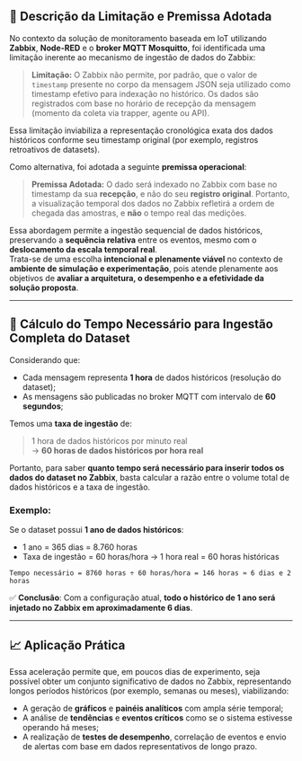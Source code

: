 
## 📌 Descrição da Limitação e Premissa Adotada

No contexto da solução de monitoramento baseada em IoT utilizando **Zabbix**, **Node-RED** e o **broker MQTT Mosquitto**, foi identificada uma limitação inerente ao mecanismo de ingestão de dados do Zabbix:

> **Limitação:** O Zabbix não permite, por padrão, que o valor de `timestamp` presente no corpo da mensagem JSON seja utilizado como timestamp efetivo para indexação no histórico. Os dados são registrados com base no horário de recepção da mensagem (momento da coleta via trapper, agente ou API).

Essa limitação inviabiliza a representação cronológica exata dos dados históricos conforme seu timestamp original (por exemplo, registros retroativos de datasets). 

Como alternativa, foi adotada a seguinte **premissa operacional**:

> **Premissa Adotada:** O dado será indexado no Zabbix com base no timestamp da sua **recepção**, e não do seu **registro original**. Portanto, a visualização temporal dos dados no Zabbix refletirá a ordem de chegada das amostras, e **não** o tempo real das medições.

Essa abordagem permite a ingestão sequencial de dados históricos, preservando a **sequência relativa** entre os eventos, mesmo com o **deslocamento da escala temporal real**.  
Trata-se de uma escolha **intencional e plenamente viável** no contexto de **ambiente de simulação e experimentação**, pois atende plenamente aos objetivos de **avaliar a arquitetura, o desempenho e a efetividade da solução proposta**.

---

## 🧮 Cálculo do Tempo Necessário para Ingestão Completa do Dataset

Considerando que:

- Cada mensagem representa **1 hora** de dados históricos (resolução do dataset);
- As mensagens são publicadas no broker MQTT com intervalo de **60 segundos**;

Temos uma **taxa de ingestão** de:

> 1 hora de dados históricos por minuto real  
> → **60 horas de dados históricos por hora real**

Portanto, para saber **quanto tempo será necessário para inserir todos os dados do dataset no Zabbix**, basta calcular a razão entre o volume total de dados históricos e a taxa de ingestão.

### Exemplo:

Se o dataset possui **1 ano de dados históricos**:

- 1 ano = 365 dias = 8.760 horas
- Taxa de ingestão = 60 horas/hora → 1 hora real = 60 horas históricas

```text
Tempo necessário = 8760 horas ÷ 60 horas/hora = 146 horas ≈ 6 dias e 2 horas
```

✅ **Conclusão**: Com a configuração atual, **todo o histórico de 1 ano será injetado no Zabbix em aproximadamente 6 dias**.

---

## 📈 Aplicação Prática

Essa aceleração permite que, em poucos dias de experimento, seja possível obter um conjunto significativo de dados no Zabbix, representando longos períodos históricos (por exemplo, semanas ou meses), viabilizando:

- A geração de **gráficos** e **painéis analíticos** com ampla série temporal;
- A análise de **tendências** e **eventos críticos** como se o sistema estivesse operando há meses;
- A realização de **testes de desempenho**, correlação de eventos e envio de alertas com base em dados representativos de longo prazo.
